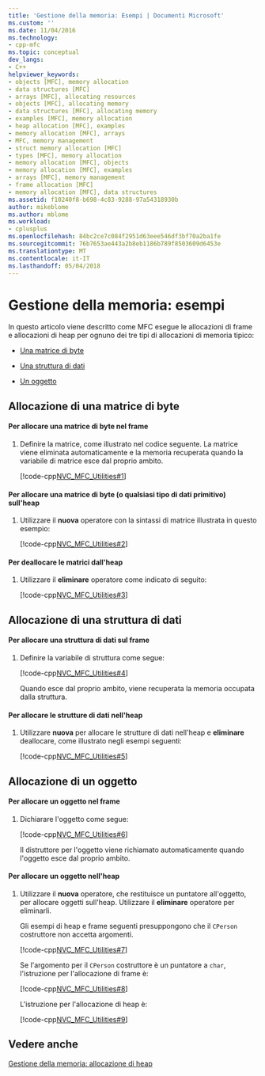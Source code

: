 ```yaml
---
title: 'Gestione della memoria: Esempi | Documenti Microsoft'
ms.custom: ''
ms.date: 11/04/2016
ms.technology:
- cpp-mfc
ms.topic: conceptual
dev_langs:
- C++
helpviewer_keywords:
- objects [MFC], memory allocation
- data structures [MFC]
- arrays [MFC], allocating resources
- objects [MFC], allocating memory
- data structures [MFC], allocating memory
- examples [MFC], memory allocation
- heap allocation [MFC], examples
- memory allocation [MFC], arrays
- MFC, memory management
- struct memory allocation [MFC]
- types [MFC], memory allocation
- memory allocation [MFC], objects
- memory allocation [MFC], examples
- arrays [MFC], memory management
- frame allocation [MFC]
- memory allocation [MFC], data structures
ms.assetid: f10240f8-b698-4c83-9288-97a54318930b
author: mikeblome
ms.author: mblome
ms.workload:
- cplusplus
ms.openlocfilehash: 84bc2ce7c084f2951d63eee546df3bf70a2ba1fe
ms.sourcegitcommit: 76b7653ae443a2b8eb1186b789f8503609d6453e
ms.translationtype: MT
ms.contentlocale: it-IT
ms.lasthandoff: 05/04/2018
---
```

# <a name="memory-management-examples"></a>Gestione della memoria: esempi
In questo articolo viene descritto come MFC esegue le allocazioni di frame e allocazioni di heap per ognuno dei tre tipi di allocazioni di memoria tipico:  
  
-   [Una matrice di byte](#_core_allocation_of_an_array_of_bytes)  
  
-   [Una struttura di dati](#_core_allocation_of_a_data_structure)  
  
-   [Un oggetto](#_core_allocation_of_an_object)  
  
##  <a name="_core_allocation_of_an_array_of_bytes"></a> Allocazione di una matrice di byte  
  
#### <a name="to-allocate-an-array-of-bytes-on-the-frame"></a>Per allocare una matrice di byte nel frame  
  
1.  Definire la matrice, come illustrato nel codice seguente. La matrice viene eliminata automaticamente e la memoria recuperata quando la variabile di matrice esce dal proprio ambito.  
  
     [!code-cpp[NVC_MFC_Utilities#1](../mfc/codesnippet/cpp/memory-management-examples_1.cpp)]  
  
#### <a name="to-allocate-an-array-of-bytes-or-any-primitive-data-type-on-the-heap"></a>Per allocare una matrice di byte (o qualsiasi tipo di dati primitivo) sull'heap  
  
1.  Utilizzare il **nuova** operatore con la sintassi di matrice illustrata in questo esempio:  
  
     [!code-cpp[NVC_MFC_Utilities#2](../mfc/codesnippet/cpp/memory-management-examples_2.cpp)]  
  
#### <a name="to-deallocate-the-arrays-from-the-heap"></a>Per deallocare le matrici dall'heap  
  
1.  Utilizzare il **eliminare** operatore come indicato di seguito:  
  
     [!code-cpp[NVC_MFC_Utilities#3](../mfc/codesnippet/cpp/memory-management-examples_3.cpp)]  
  
##  <a name="_core_allocation_of_a_data_structure"></a> Allocazione di una struttura di dati  
  
#### <a name="to-allocate-a-data-structure-on-the-frame"></a>Per allocare una struttura di dati sul frame  
  
1.  Definire la variabile di struttura come segue:  
  
     [!code-cpp[NVC_MFC_Utilities#4](../mfc/codesnippet/cpp/memory-management-examples_4.cpp)]  
  
     Quando esce dal proprio ambito, viene recuperata la memoria occupata dalla struttura.  
  
#### <a name="to-allocate-data-structures-on-the-heap"></a>Per allocare le strutture di dati nell'heap  
  
1.  Utilizzare **nuova** per allocare le strutture di dati nell'heap e **eliminare** deallocare, come illustrato negli esempi seguenti:  
  
     [!code-cpp[NVC_MFC_Utilities#5](../mfc/codesnippet/cpp/memory-management-examples_5.cpp)]  
  
##  <a name="_core_allocation_of_an_object"></a> Allocazione di un oggetto  
  
#### <a name="to-allocate-an-object-on-the-frame"></a>Per allocare un oggetto nel frame  
  
1.  Dichiarare l'oggetto come segue:  
  
     [!code-cpp[NVC_MFC_Utilities#6](../mfc/codesnippet/cpp/memory-management-examples_6.cpp)]  
  
     Il distruttore per l'oggetto viene richiamato automaticamente quando l'oggetto esce dal proprio ambito.  
  
#### <a name="to-allocate-an-object-on-the-heap"></a>Per allocare un oggetto nell'heap  
  
1.  Utilizzare il **nuova** operatore, che restituisce un puntatore all'oggetto, per allocare oggetti sull'heap. Utilizzare il **eliminare** operatore per eliminarli.  
  
     Gli esempi di heap e frame seguenti presuppongono che il `CPerson` costruttore non accetta argomenti.  
  
     [!code-cpp[NVC_MFC_Utilities#7](../mfc/codesnippet/cpp/memory-management-examples_7.cpp)]  
  
     Se l'argomento per il `CPerson` costruttore è un puntatore a `char`, l'istruzione per l'allocazione di frame è:  
  
     [!code-cpp[NVC_MFC_Utilities#8](../mfc/codesnippet/cpp/memory-management-examples_8.cpp)]  
  
     L'istruzione per l'allocazione di heap è:  
  
     [!code-cpp[NVC_MFC_Utilities#9](../mfc/codesnippet/cpp/memory-management-examples_9.cpp)]  
  
## <a name="see-also"></a>Vedere anche  
 [Gestione della memoria: allocazione di heap](../mfc/memory-management-heap-allocation.md)

